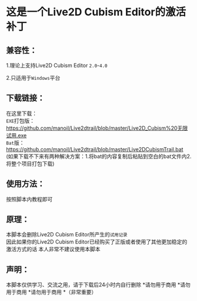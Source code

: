 这是一个Live2D Cubism Editor的激活补丁
====

兼容性：
-------

1.理论上支持Live2D Cubism Editor `2.0`-`4.0` <br>

2.只适用于`Windows`平台

下载链接：
-------

在这里下载：<br>
`EXE`打包版：https://github.com/manoil/Live2dtrail/blob/master/Live2D_Cubism%20无限试用.exe<br>
`Bat`版：https://github.com/manoil/Live2dtrail/blob/master/Live2DCubismTrail.bat<br>
(如果下载不下来有两种解决方案：1.将bat的内容复制后粘贴到空白的bat文件内2.将整个项目打包下载)<br>

使用方法：
-------

按照脚本内教程即可

原理：
-------

本脚本会删除Live2D Cubism Editor所产生的`试用记录`<br>
因此如果你的Live2D Cubism Editor已经购买了正版或者使用了其他更加稳定的激活方式的话 本人非常不建议使用本脚本

声明：
-------
本脚本仅供学习、交流之用，请于下载后24小时内自行删除
*请勿用于商用
*请勿用于商用
*请勿用于商用
*（非常重要）
